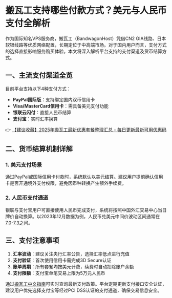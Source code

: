 # 搬瓦工支持哪些付款方式？美元与人民币支付全解析

作为国际知名VPS服务商，搬瓦工（BandwagonHost）凭借CN2 GIA线路、日本软银线路等优质网络配置，长期定位于中高端市场。对于国内用户而言，支付方式的选择直接影响服务购买体验。本文将深入解析平台支持的支付渠道及货币结算方式。

## 一、主流支付渠道全览
目前平台支持以下4种支付方式：
- **PayPal国际版**：支持绑定国内双币信用卡
- **Visa/MasterCard信用卡**：需具备美元支付功能
- **银联云闪付**：直接人民币结算
- **支付宝**：实时汇率换算

👉 [【建议收藏】2025年搬瓦工最新优惠套餐整理汇总 - 每日更新最新可用优惠码](https://bit.ly/banwagon)

## 二、货币结算机制详解
### 1. 美元支付场景
通过PayPal或国际信用卡付款时，系统默认以美元结算。建议用户提前确认信用卡是否开通境外支付权限，避免因币种转换产生额外手续费。

### 2. 人民币支付通道
银联与支付宝用户可直接使用人民币完成支付，系统将按照中国外汇交易中心当日牌价自动换算。以2023年12月数据为例，人民币兑美元中间价波动区间通常在7.0-7.3之间。

## 三、支付注意事项
1. **汇率波动**：建议关注央行汇率公告，选择汇率低点进行充值
2. **支付验证**：首次使用信用卡需完成3D Secure认证
3. **账单周期**：所有套餐均按美元计费，续费时自动扣除账户余额
4. **支付限额**：支付宝单笔交易上限为5万元人民币

通过[搬瓦工中文指南](https://bit.ly/banwagon)可实时查询最新支付政策。平台定期更新支付接口安全认证，建议用户优先选择支付宝等经过PCI DSS认证的支付通道，确保交易信息安全。